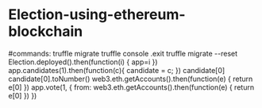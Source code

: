 # Election-using-ethereum-blockchain

#commands:
truffle migrate
truffle console
.exit
truffle migrate --reset
Election.deployed().then(function(i) { app=i })
app.candidates(1).then(function(c){ candidate = c; })
candidate[0]
candidate[0].toNumber()
web3.eth.getAccounts().then(function(e) { return e[0] })
app.vote(1, { from: web3.eth.getAccounts().then(function(e) { return e[0] }) })